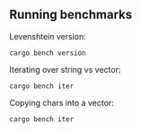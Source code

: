 ## Running benchmarks

Levenshtein version:
```
cargo bench version
```

Iterating over string vs vector:
```
cargo bench iter
```

Copying chars into a vector:
```
cargo bench iter
```